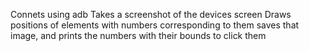 Connets using adb
Takes a screenshot of the devices screen
Draws positions of elements with numbers corresponding to them
saves that image, and prints the numbers with their bounds to click them

